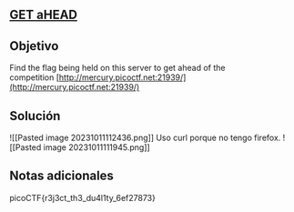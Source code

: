 ## [GET aHEAD](https://play.picoctf.org/practice/challenge/132)

## Objetivo

Find the flag being held on this server to get ahead of the competition [http://mercury.picoctf.net:21939/](http://mercury.picoctf.net:21939/)

## Solución
![[Pasted image 20231011112436.png]]
Uso curl porque no tengo firefox.
![[Pasted image 20231011111945.png]]

## Notas adicionales

picoCTF{r3j3ct_th3_du4l1ty_6ef27873}